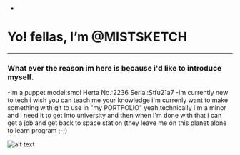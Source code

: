 -
# Yo! fellas, I’m @MISTSKETCH 
----------------------------------------------------------------------------------------------------------------------------------------
### What ever the reason im here is because i'd like to introduce myself.
-Im a puppet model:smol Herta No.:2236 Serial:Stfu21a7
-Im currently new to tech i wish you can teach me your knowledge i'm currenly want to make something with git to use in "my PORTFOLIO"
yeah,technically i'm a minor and i need it to get into university and then when i'm done with that i can get a job and get back to space station
(they leave me on this planet alone to learn program ;-;)

<!---
MISTSKETCH/MISTSKETCH is a ✨ special ✨ repository because its `README.md` (this file) appears on your GitHub profile.
You can click the Preview link to take a look at your changes.
--->
![alt text](http://url/to/img.png)

